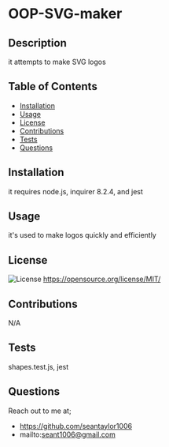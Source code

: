 # OOP-SVG-maker
    
  ## Description
  
  it attempts to make SVG logos
  ## Table of Contents
  * [Installation](##installation)
  * [Usage](##usage)
  * [License](##license)
  * [Contributions](##contributions)
  * [Tests](##Tests)
  * [Questions](##Questions)
  
  ## Installation
  it requires node.js, inquirer 8.2.4, and jest
  ## Usage
  it's used to make logos quickly and efficiently
  ## License
![License](https://img.shields.io/badge/License:-MIT-purple.svg)
https://opensource.org/license/MIT/
  ## Contributions
  N/A
  ## Tests
  shapes.test.js, jest
  ## Questions
  Reach out to me at;
  * https://github.com/seantaylor1006
  * mailto:seant1006@gmail.com
  
